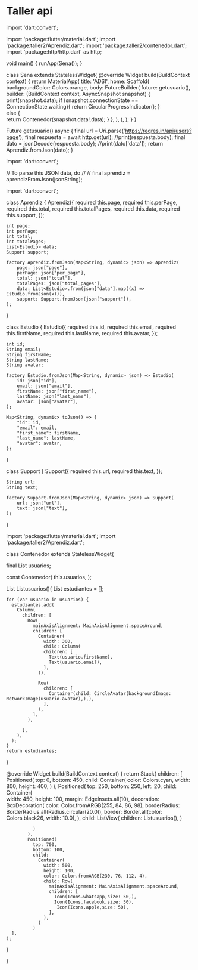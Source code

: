 # Taller api

import 'dart:convert';

import 'package:flutter/material.dart';
import 'package:taller2/Aprendiz.dart';
import 'package:taller2/contenedor.dart';
import 'package:http/http.dart' as http;

void main() {
  runApp(Sena());
}

class Sena extends StatelessWidget{
  @override
  Widget build(BuildContext context) {
    return MaterialApp(
      title: 'ADSI',
      home: Scaffold(
        backgroundColor: Colors.orange,
        body: FutureBuilder(
          future: getusuario(),
          builder: (BuildContext context, AsyncSnapshot<Aprendiz> snapshot) {
            print(snapshot.data);
            if (snapshot.connectionState == ConnectionState.waiting){
              return CircularProgressIndicator();
            }           
            else {             
              return  Contenedor(snapshot.data!.data);
            }
          },
        ),
      ),
    );
  }
}

Future<Aprendiz> getusuario() async {
  final url =  Uri.parse('https://reqres.in/api/users?page');
  final respuesta = await http.get(url);
  //print(respuesta.body);
  final dato = jsonDecode(respuesta.body);
  //print(dato['data']);
  return Aprendiz.fromJson(dato);
}




import 'dart:convert';

// To parse this JSON data, do
//
//     final aprendiz = aprendizFromJson(jsonString);

import 'dart:convert';


class Aprendiz {
    Aprendiz({
      required  this.page,
      required  this.perPage,
      required  this.total,
      required  this.totalPages,
      required  this.data,
      required  this.support,
    });

    int page;
    int perPage;
    int total;
    int totalPages;
    List<Estudio> data;
    Support support;

    factory Aprendiz.fromJson(Map<String, dynamic> json) => Aprendiz(
        page: json["page"],
        perPage: json["per_page"],
        total: json["total"],
        totalPages: json["total_pages"],
        data: List<Estudio>.from(json["data"].map((x) => Estudio.fromJson(x))),
        support: Support.fromJson(json["support"]),
    );

   
}

class Estudio {
    Estudio({
      required  this.id,
      required  this.email,
      required  this.firstName,
      required  this.lastName,
      required  this.avatar,
    });

    int id;
    String email;
    String firstName;
    String lastName;
    String avatar;

    factory Estudio.fromJson(Map<String, dynamic> json) => Estudio(
        id: json["id"],
        email: json["email"],
        firstName: json["first_name"],
        lastName: json["last_name"],
        avatar: json["avatar"],
    );

    Map<String, dynamic> toJson() => {
        "id": id,
        "email": email,
        "first_name": firstName,
        "last_name": lastName,
        "avatar": avatar,
    };
}

class Support {
    Support({
       required this.url,
       required this.text,
    });

    String url;
    String text;

    factory Support.fromJson(Map<String, dynamic> json) => Support(
        url: json["url"],
        text: json["text"],
    );

    
}


import 'package:flutter/material.dart';
import 'package:taller2/Aprendiz.dart';

class Contenedor extends StatelessWidget{
  
  final List<Estudio> usuarios;
  

  const Contenedor(
     this.usuarios,
    );

 List<Widget> Listusuarios(){
    List<Widget> estudiantes = [];

    for (var usuario in usuarios) {
      estudiantes.add(
        Column(
          children: [
            Row(
              mainAxisAlignment: MainAxisAlignment.spaceAround,
              children: [
                Container(
                  width: 300,
                  child: Column(
                  children: [
                    Text(usuario.firstName),
                    Text(usuario.email),
                  ],
                )),
                
                Row(
                  children: [
                    Container(child: CircleAvatar(backgroundImage: NetworkImage(usuario.avatar),),),
                  ],
                ),               
              ],
            ),
            
          ],
        ),
      );
    }
    return estudiantes;
  }

  @override
  Widget build(BuildContext context) {
    return Stack(
      children: [
            Positioned(
              top: 0,
              bottom: 450,
              child: 
                Container(
                  color: Colors.cyan,
                  width: 800,
                  height: 400,
                ) ),
            Positioned(
              top: 250,
              bottom: 250,
              left: 20,
              child: 
              Container(               
                width: 450,
                height: 100,
                margin: EdgeInsets.all(10),
                decoration: BoxDecoration(
                  color: Color.fromARGB(255, 84, 86, 98),
                  borderRadius: BorderRadius.all(Radius.circular(20.0)),
                  border: Border.all(color: Colors.black26, width: 10.0),
                ), 
                    child: ListView(
                      children: Listusuarios(),
                    )
                               
              )
            ),
            Positioned(
              top: 700,
              bottom: 100,
              child: 
                Container(
                  width: 500,
                  height: 100,
                  color: Color.fromARGB(230, 76, 112, 4),
                  child: Row(
                    mainAxisAlignment: MainAxisAlignment.spaceAround,
                    children: [
                      Icon(Icons.whatsapp,size: 50,),
                      Icon(Icons.facebook,size: 50),
                       Icon(Icons.apple,size: 50),
                    ],
                  ),
                )
              )
      ],
    );
  }

}